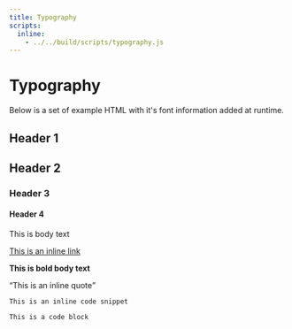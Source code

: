 ```yaml
---
title: Typography
scripts:
  inline:
    - ../../build/scripts/typography.js
---
```


# Typography

Below is a set of example HTML with it's font information added at runtime.

<section class="__hopin__js-typography">
    <h1>Header 1</h1>
    <h2>Header 2</h2>
    <h3>Header 3</h3>
    <h4>Header 4</h4>
    <p>This is body text</p>
    <p><a href="#">This is an inline link</a></p>
    <p><strong>This is bold body text</strong></p>
    <p><q>This is an inline quote</q></p>
    <p><code>This is an inline code snippet</code></p>
    <pre><code>This is a code block</code></pre>
</section>